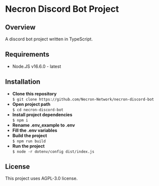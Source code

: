 # Necron Discord Bot Project
## Overview
A discord bot project written in TypeScript.

## Requirements
- Node.JS v16.6.0 - latest

## Installation
- **Clone this repository**<br>```$ git clone https://github.com/Necron-Network/necron-discord-bot```
- **Open project path**<br>```$ cd necron-discord-bot```
- **Install project dependencies**<br>```$ npm i```
- **Rename .env_example to .env**
- **Fill the .env variables**
- **Build the project**<br>```$ npm run build```
- **Run the project**<br>```$ node -r dotenv/config dist/index.js```

## License
This project uses AGPL-3.0 license.
